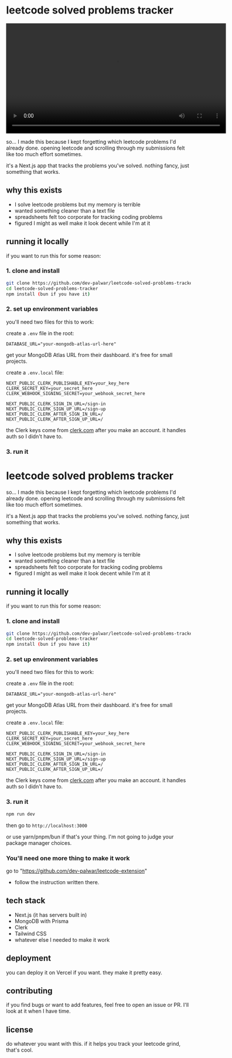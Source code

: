 # leetcode solved problems tracker

<video width="600" controls>
  <source src="https://youtu.be/RstErCUaHS0" type="video/mp4">
  Your browser does not support the video tag.
</video>


so... I made this because I kept forgetting which leetcode problems I'd already done. opening leetcode and scrolling through my submissions felt like too much effort sometimes.

it's a Next.js app that tracks the problems you've solved. nothing fancy, just something that works.

## why this exists

- I solve leetcode problems but my memory is terrible
- wanted something cleaner than a text file
- spreadsheets felt too corporate for tracking coding problems
- figured I might as well make it look decent while I'm at it

## running it locally

if you want to run this for some reason:

### 1. clone and install

```bash
git clone https://github.com/dev-palwar/leetcode-solved-problems-tracker.git
cd leetcode-solved-problems-tracker
npm install (bun if you have it)
```

### 2. set up environment variables

you'll need two files for this to work:

create a `.env` file in the root:

```env
DATABASE_URL="your-mongodb-atlas-url-here"
```

get your MongoDB Atlas URL from their dashboard. it's free for small projects.

create a `.env.local` file:

```env
NEXT_PUBLIC_CLERK_PUBLISHABLE_KEY=your_key_here
CLERK_SECRET_KEY=your_secret_here
CLERK_WEBHOOK_SIGNING_SECRET=your_webhook_secret_here

NEXT_PUBLIC_CLERK_SIGN_IN_URL=/sign-in
NEXT_PUBLIC_CLERK_SIGN_UP_URL=/sign-up
NEXT_PUBLIC_CLERK_AFTER_SIGN_IN_URL=/
NEXT_PUBLIC_CLERK_AFTER_SIGN_UP_URL=/
```

the Clerk keys come from [clerk.com](https://clerk.com) after you make an account. it handles auth so I didn't have to.

### 3. run it

# leetcode solved problems tracker

so... I made this because I kept forgetting which leetcode problems I'd already done. opening leetcode and scrolling through my submissions felt like too much effort sometimes.

it's a Next.js app that tracks the problems you've solved. nothing fancy, just something that works.

## why this exists

- I solve leetcode problems but my memory is terrible
- wanted something cleaner than a text file
- spreadsheets felt too corporate for tracking coding problems
- figured I might as well make it look decent while I'm at it

## running it locally

if you want to run this for some reason:

### 1. clone and install

```bash
git clone https://github.com/dev-palwar/leetcode-solved-problems-tracker.git
cd leetcode-solved-problems-tracker
npm install (bun if you have it)
```

### 2. set up environment variables

you'll need two files for this to work:

create a `.env` file in the root:

```env
DATABASE_URL="your-mongodb-atlas-url-here"
```

get your MongoDB Atlas URL from their dashboard. it's free for small projects.

create a `.env.local` file:

```env
NEXT_PUBLIC_CLERK_PUBLISHABLE_KEY=your_key_here
CLERK_SECRET_KEY=your_secret_here
CLERK_WEBHOOK_SIGNING_SECRET=your_webhook_secret_here

NEXT_PUBLIC_CLERK_SIGN_IN_URL=/sign-in
NEXT_PUBLIC_CLERK_SIGN_UP_URL=/sign-up
NEXT_PUBLIC_CLERK_AFTER_SIGN_IN_URL=/
NEXT_PUBLIC_CLERK_AFTER_SIGN_UP_URL=/
```

the Clerk keys come from [clerk.com](https://clerk.com) after you make an account. it handles auth so I didn't have to.

### 3. run it

```bash
npm run dev
```

then go to `http://localhost:3000`

or use yarn/pnpm/bun if that's your thing. I'm not going to judge your package manager choices.

### You'll need one more thing to make it work

go to "https://github.com/dev-palwar/leetcode-extension"

- follow the instruction written there.

## tech stack

- Next.js (it has servers built in)
- MongoDB with Prisma
- Clerk
- Tailwind CSS
- whatever else I needed to make it work

## deployment

you can deploy it on Vercel if you want. they make it pretty easy.

## contributing

if you find bugs or want to add features, feel free to open an issue or PR. I'll look at it when I have time.

## license

do whatever you want with this. if it helps you track your leetcode grind, that's cool.
